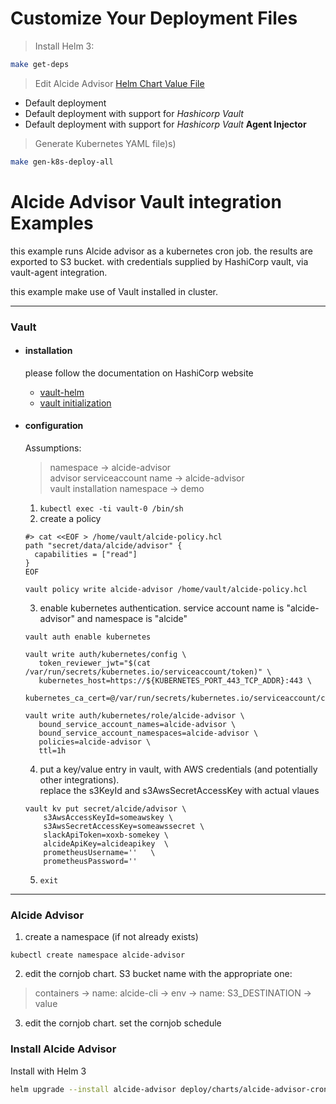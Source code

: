 # Customize Your Deployment Files

 
> Install Helm 3:
  ```bash
  make get-deps
  ```
> Edit Alcide Advisor [Helm Chart Value File](charts/cluster-job/values.yaml)
  * Default deployment
  * Default deployment with support for *Hashicorp Vault*
  * Default deployment with support for *Hashicorp Vault* **Agent Injector**

> Generate Kubernetes YAML file)s)
  ```bash
  make gen-k8s-deploy-all
  ```



# Alcide Advisor Vault integration Examples

this example runs Alcide advisor as a kubernetes cron job.
the results are exported to S3 bucket. with credentials supplied by HashiCorp vault, via vault-agent integration.

this example make use of Vault installed in cluster.

---
### Vault
* #### installation
  please follow the documentation on HashiCorp website
  - [vault-helm](https://github.com/hashicorp/vault-helm)
  - [vault initialization](https://www.vaultproject.io/docs/platform/k8s/helm/run)
* #### configuration
    Assumptions:
    > namespace -> alcide-advisor <br />
    > advisor serviceaccount name -> alcide-advisor <br />
    > vault installation namespace -> demo <br />

  1. `kubectl exec -ti vault-0 /bin/sh`
  2. create a policy
  ```
  #> cat <<EOF > /home/vault/alcide-policy.hcl
  path "secret/data/alcide/advisor" {
    capabilities = ["read"]
  }
  EOF
  ```
  ```
  vault policy write alcide-advisor /home/vault/alcide-policy.hcl
  ```
  3. enable kubernetes authentication. service account name is "alcide-advisor" and namespace is "alcide"
  ```
  vault auth enable kubernetes
  ```
  ```
  vault write auth/kubernetes/config \
     token_reviewer_jwt="$(cat /var/run/secrets/kubernetes.io/serviceaccount/token)" \
     kubernetes_host=https://${KUBERNETES_PORT_443_TCP_ADDR}:443 \
     kubernetes_ca_cert=@/var/run/secrets/kubernetes.io/serviceaccount/ca.crt
  ```
  ```
  vault write auth/kubernetes/role/alcide-advisor \
     bound_service_account_names=alcide-advisor \
     bound_service_account_namespaces=alcide-advisor \
     policies=alcide-advisor \
     ttl=1h
  ```
  4. put a key/value entry in vault, with AWS credentials (and potentially other integrations). <br />
  replace the s3KeyId and s3AwsSecretAccessKey with actual vlaues
  ```
  vault kv put secret/alcide/advisor \
      s3AwsAccessKeyId=someawskey \
      s3AwsSecretAccessKey=someawssecret \
      slackApiToken=xoxb-somekey \
      alcideApiKey=alcideapikey  \
      prometheusUsername=''   \
      prometheusPassword=''
  ```
  5. `exit`

---
### Alcide Advisor
  1. create a namespace (if not already exists)
  ```
  kubectl create namespace alcide-advisor
  ```
  2. edit the cornjob chart. S3 bucket name with the appropriate one:
  > containers -> name: alcide-cli -> env -> name: S3_DESTINATION -> value
  3. edit the cornjob chart. set the cornjob schedule

### Install Alcide Advisor 

Install with Helm 3 

```bash
helm upgrade --install alcide-advisor deploy/charts/alcide-advisor-cronjob --set vaultAgent.mode=agent-inject --set image.alcideAdvisor=alcidelabs/advisor:2.11.0-vault
```
